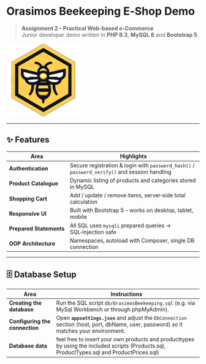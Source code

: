 # Orasimos Beekeeping E‑Shop Demo

> **Assignment 2 – Practical Web‑based e‑Commerce**  
> Junior developer demo written in **PHP 8.3**, **MySQL 8** and **Bootstrap 5**.

![Project Banner](assets/img/logo-192x192.png)

---

## ✨ Features

| Area | Highlights |
|------|------------|
| **Authentication** | Secure registration & login with `password_hash()` / `password_verify()` and session handling |
| **Product Catalogue** | Dynamic listing of products and categories stored in MySQL |
| **Shopping Cart** | Add / update / remove items, server‑side total calculation |
| **Responsive UI** | Built with Bootstrap 5 – works on desktop, tablet, mobile |
| **Prepared Statements** | All SQL uses `mysqli` prepared queries → SQL‑Injection safe |
| **OOP Architecture** | Namespaces, autoload with Composer, single DB connection |

---

## 🗄️ Database Setup

| Area | Instructions |
|------|------------|
| **Creating the database** | Run the SQL script `db/OrasimosBeekeeping.sql` (e.g. via MySql Workbench or through phpMyAdmin).
| **Configuring the connection** | Open **`appsettings.json`** and adjust the `DbConnection` section (host, port, dbName, user, password) so it matches your environment.
| **Database data** | feel free to insert your own products and producttypes by using the included scripts (Products.sql, ProductTypes.sql and ProductPrices.sql)
